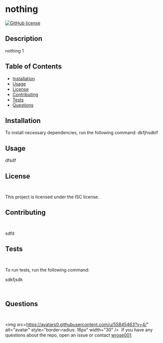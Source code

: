 # nothing
[![GitHub license](https://img.shields.io/badge/license-GPL%203.0-blue.svg)](https://github.com/wrose001/nothing)

## Description
nothing 1
    ​
## Table of Contents  ​
* [Installation](#installation)
        ​
* [Usage](#usage)
        ​
* [License](#license)
        ​
* [Contributing](#contributing)
        ​
* [Tests](#tests)
        ​
* [Questions](#questions)
    ​
## Installation​
To install necessary dependencies, run the following command:
dkfjhsdklf
## Usage
dfsdf
## License
    ​
This project is licensed under the ISC license.
      
## Contributing
    ​
sdfd
    ​
## Tests
    ​
To run tests, run the following command:
    ​

sdkfjsdk


        ​
## Questions
    ​
<img src=https://avatars0.githubusercontent.com/u/55845463?v=4/" alt="avatar" style="border-radius: 16px" width="30" />
    ​
If you have any questions about the repo, open an issue or contact [wrose001](https://api.github.com/users/undefined).
    
    